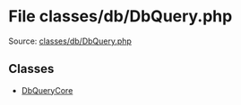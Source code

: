 File classes/db/DbQuery.php
=========

Source: [classes/db/DbQuery.php](https://github.com/PrestaShop/PrestaShop/blob/1.6.0.9/classes/db/DbQuery.php)


Classes
-------

* [DbQueryCore](class.DbQueryCore.md)

